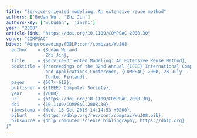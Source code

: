 ```yaml
---
title: "Service-oriented modeling: An extensive reuse method"
authors: ['Budan Wu', 'Zhi Jin']
authors-key: ['wubudan', 'jinzhi']
year: "2008"
article-link: "https://doi.org/10.1109/COMPSAC.2008.30"
venue: "COMPSAC"
bibex: "@inproceedings{DBLP:conf/compsac/WuJ08,
  author    = {Budan Wu and
               Zhi Jin},
  title     = {Service-Oriented Modeling: An Extensive Reuse Method},
  booktitle = {Proceedings of the 32nd Annual {IEEE} International Computer Software
               and Applications Conference, {COMPSAC} 2008, 28 July - 1 August 2008,
               Turku, Finland},
  pages     = {607--612},
  publisher = {{IEEE} Computer Society},
  year      = {2008},
  url       = {https://doi.org/10.1109/COMPSAC.2008.30},
  doi       = {10.1109/COMPSAC.2008.30},
  timestamp = {Wed, 16 Oct 2019 14:14:53 +0200},
  biburl    = {https://dblp.org/rec/conf/compsac/WuJ08.bib},
  bibsource = {dblp computer science bibliography, https://dblp.org}
}"
---
```

